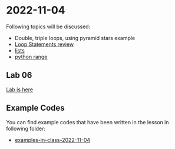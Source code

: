 # 2022-11-04

Following topics will be discussed: 


- Double, triple loops, using pyramid stars example
- [Loop Statements review](course-content/loop-statements.md)
- [lists](course-content/python-list.md)
- [python range](course-content/python-range.md)

## Lab 06

[Lab is here](Labs/Lab-2022-11-04.md)

## Example Codes


You can find example codes that have been written in the lesson in following folder:
 - [examples-in-class-2022-11-04](examples-in-class-2022-11-04)

